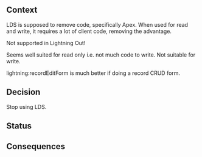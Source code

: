 ## Context

LDS is supposed to remove code, specifically Apex.
When used for read and write, it requires a lot of client code, removing the advantage.

Not supported in Lightning Out!

Seems well suited for read only i.e. not much code to write. Not suitable for write.

lightning:recordEditForm is much better if doing a record CRUD form.

## Decision

Stop using LDS.

## Status


## Consequences

